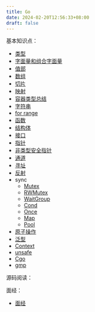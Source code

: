 ```yaml
---
title: Go
date: 2024-02-20T12:56:33+08:00
draft: false
---
```


基本知识点：
+ [类型](/lang/go/types)
+ [字面量和组合字面量](/lang/go/literal)
+ [值部](/lang/go/value)
+ [数组](/lang/go/array)
+ [切片](/lang/go/slice)
+ [映射](/lang/go/map)
+ [容器类型总结](/lang/go/container)
+ [字符串](/lang/go/string)
+ [for range](/lang/go/forrange)
+ [函数](/lang/go/funciton)
+ [结构体](/lang/go/struct)
+ [接口](/lang/go/interface)
+ [指针](/lang/go/pointer)
+ [非类型安全指针](/lang/go/unsafePointer)
+ [通道](/lang/go/channel)
+ [寻址](/lang/go/addressing)
+ [反射](/lang/go/reflect)
+ sync
  + [Mutex](/lang/go/mutex)
  + [RWMutex](/lang/go/rwmutex)
  + [WaitGroup](/lang/go/waitgroup)
  + [Cond](/lang/go/cond)
  + [Once](/lang/go/once)
  + [Map](/lang/go/syncmap)
  + [Pool](/lang/go/pool)
+ [原子操作](/lang/go/atomic)
+ [泛型](/lang/go/generics)
+ [Context](/lang/go/context)
+ [unsafe](/lang/go/unsafe)
+ [Cgo](/lang/go/cgo)
+ [gmp](/lang/go/gmp)


源码阅读：


面经：
+ [面经](/lang/go/interview)